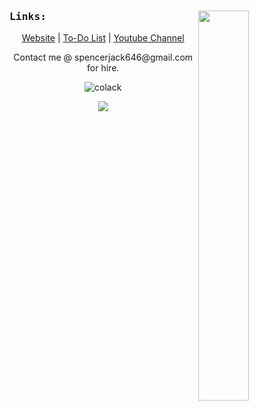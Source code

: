 <a>
  <img width="40%" src="https://github-readme-stats.vercel.app/api/top-langs/?username=Colack&layout=compact&theme=dark" align="right" />
</a>

<samp>
    <h3>Links:</h3>
</samp>

<p align="center">
    <a href="https://colack.github.io">Website</a> |
    <a href="https://colack.github.io/todo.txt">To-Do List</a> |
    <a href="https://youtube.com/@colack">Youtube Channel</a>
</p>

<p align="center">Contact me @ spencerjack646@gmail.com for hire.</p>

<p align="center"> 
    <img src="https://komarev.com/ghpvc/?username=colack&label=Profile%20views&color=0e75b6&style=flat" alt="colack" />
</p>

<p align="center">
  <a href="https://skillicons.dev">
    <img src="https://skillicons.dev/icons?i=c,html,java,js,py,v" />
  </a>
</p>

